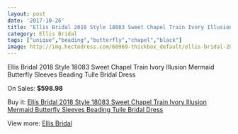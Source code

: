 ```yaml
---
layout: post
date: '2017-10-26'
title: "Ellis Bridal 2018 Style 18083 Sweet Chapel Train Ivory Illusion Mermaid Butterfly Sleeves Beading Tulle Bridal Dress"
category: Ellis Bridal
tags: ["unique","beading","butterfly","chapel","black"]
image: http://img.hectodress.com/60969-thickbox_default/ellis-bridal-2018-style-18083-sweet-chapel-train-ivory-illusion-mermaid-butterfly-sleeves-beading-tulle-bridal-dress.jpg
---
```

Ellis Bridal 2018 Style 18083 Sweet Chapel Train Ivory Illusion Mermaid Butterfly Sleeves Beading Tulle Bridal Dress

On Sales: **$598.98**
<a href="https://www.hectodress.com/ellis-bridal/19656-ellis-bridal-2018-style-18083-sweet-chapel-train-ivory-illusion-mermaid-butterfly-sleeves-beading-tulle-bridal-dress.html"><amp-img layout="responsive" width="600" height="600" src="//img.hectodress.com/60969-thickbox_default/ellis-bridal-2018-style-18083-sweet-chapel-train-ivory-illusion-mermaid-butterfly-sleeves-beading-tulle-bridal-dress.jpg" alt="Ellis Bridal 2018 Style 18083 Sweet Chapel Train Ivory Illusion Mermaid Butterfly Sleeves Beading Tulle Bridal Dress 0" /></a>
<a href="https://www.hectodress.com/ellis-bridal/19656-ellis-bridal-2018-style-18083-sweet-chapel-train-ivory-illusion-mermaid-butterfly-sleeves-beading-tulle-bridal-dress.html"><amp-img layout="responsive" width="600" height="600" src="//img.hectodress.com/60970-thickbox_default/ellis-bridal-2018-style-18083-sweet-chapel-train-ivory-illusion-mermaid-butterfly-sleeves-beading-tulle-bridal-dress.jpg" alt="Ellis Bridal 2018 Style 18083 Sweet Chapel Train Ivory Illusion Mermaid Butterfly Sleeves Beading Tulle Bridal Dress 1" /></a>

Buy it: [Ellis Bridal 2018 Style 18083 Sweet Chapel Train Ivory Illusion Mermaid Butterfly Sleeves Beading Tulle Bridal Dress](https://www.hectodress.com/ellis-bridal/19656-ellis-bridal-2018-style-18083-sweet-chapel-train-ivory-illusion-mermaid-butterfly-sleeves-beading-tulle-bridal-dress.html "Ellis Bridal 2018 Style 18083 Sweet Chapel Train Ivory Illusion Mermaid Butterfly Sleeves Beading Tulle Bridal Dress")

View more: [Ellis Bridal](https://www.hectodress.com/373-ellis-bridal "Ellis Bridal")